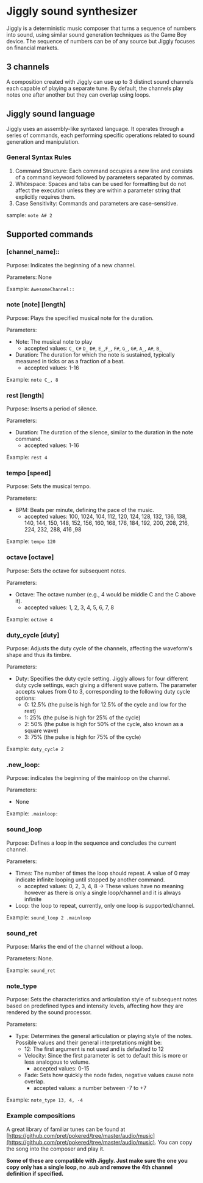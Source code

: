 # Jiggly sound synthesizer

Jiggly is a deterministic music composer that turns a sequence of numbers into sound, using similar sound generation techniques as the Game Boy device. The sequence of numbers can be of any source but Jiggly focuses on financial markets.

## 3 channels

A composition created with Jiggly can use up to 3 distinct sound channels each capable of playing a separate tune. By default, the channels play notes one after another but they can overlap using loops.

## Jiggly sound language

Jiggly uses an assembly-like syntaxed language. It operates through a series of commands, each performing specific operations related to sound generation and manipulation.

### General Syntax Rules

1. Command Structure: Each command occupies a new line and consists of a command keyword followed by parameters separated by commas.
2. Whitespace: Spaces and tabs can be used for formatting but do not affect the execution unless they are within a parameter string that explicitly requires them.
3. Case Sensitivity: Commands and parameters are case-sensitive.

sample:
`note A# 2`

## Supported commands

### [channel_name]::

Purpose: Indicates the beginning of a new channel.

Parameters: None

Example: `AwesomeChannel::`

### note [note] [length]

Purpose: Plays the specified musical note for the duration.

Parameters:

- Note: The musical note to play
  - accepted values: `C_` `C#` `D_` `D#`, `E_`,`F_`, `F#`, `G_`, `G#`, `A_`, `A#`, `B_`
- Duration: The duration for which the note is sustained, typically measured in ticks or as a fraction of a beat.
  - accepted values: 1-16

Example: `note C_, 8`

### rest [length]

Purpose: Inserts a period of silence.

Parameters:

- Duration: The duration of the silence, similar to the duration in the note command.
  - accepted values: 1-16

Example: `rest 4`

### tempo [speed]

Purpose: Sets the musical tempo.

Parameters:

- BPM: Beats per minute, defining the pace of the music.
  - accepted values: 100, 1024, 104, 112, 120, 124, 128, 132, 136, 138, 140, 144, 150, 148, 152, 156, 160, 168, 176, 184, 192, 200, 208, 216, 224, 232, 288, 416 ,98

Example: `tempo 120`

### octave [octave]

Purpose: Sets the octave for subsequent notes.

Parameters:

- Octave: The octave number (e.g., 4 would be middle C and the C above it).
  - accepted values: 1, 2, 3, 4, 5, 6, 7, 8

Example: `octave 4`

### duty_cycle [duty]

Purpose: Adjusts the duty cycle of the channels, affecting the waveform's shape and thus its timbre.

Parameters:

- Duty: Specifies the duty cycle setting. Jiggly allows for four different duty cycle settings, each giving a different wave pattern. The parameter accepts values from 0 to 3, corresponding to the following duty cycle options:
  - 0: 12.5% (the pulse is high for 12.5% of the cycle and low for the rest)
  - 1: 25% (the pulse is high for 25% of the cycle)
  - 2: 50% (the pulse is high for 50% of the cycle, also known as a square wave)
  - 3: 75% (the pulse is high for 75% of the cycle)

Example: `duty_cycle 2`

### .new_loop:

Purpose: indicates the beginning of the mainloop on the channel.

Parameters:

- None

Example: `.mainloop:`

### sound_loop

Purpose: Defines a loop in the sequence and concludes the current channel.

Parameters:

- Times: The number of times the loop should repeat. A value of 0 may indicate infinite looping until stopped by another command.
  - accepted values: 0, 2, 3, 4, 8 -> These values have no meaning however as there is only a single loop/channel and it is always infinite 
- Loop: the loop to repeat, currently, only one loop is supported/channel.

Example: `sound_loop 2 .mainloop`

### sound_ret

Purpose: Marks the end of the channel without a loop.

Parameters: None.

Example: `sound_ret`

### note_type

Purpose: Sets the characteristics and articulation style of subsequent notes based on predefined types and intensity levels, affecting how they are rendered by the sound processor.

Parameters:

- Type: Determines the general articulation or playing style of the notes. Possible values and their general interpretations might be:
  - 12: The first argument is not used and is defaulted to 12
  - Velocity: Since the first parameter is set to default this is more or less analogous to volume.
    - accepted values: 0-15
  - Fade: Sets how quickly the node fades, negative values cause note overlap.
    - accepted values: a number between -7 to +7

Example: `note_type 13, 4, -4`

### Example compositions

A great library of familiar tunes can be found at [https://github.com/pret/pokered/tree/master/audio/music](https://github.com/pret/pokered/tree/master/audio/music). You can copy the song into the composer and play it.

**Some of these are compatible with Jiggly. Just make sure the one you copy only has a single loop, no .sub and remove the 4th channel definition if specified.**

